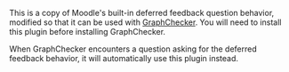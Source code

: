 This is a copy of Moodle's built-in deferred feedback question behavior, modified so that it can be used with [GraphChecker](https://github.com/graphchecker/moodle-qtype_graphchecker). You will need to install this plugin before installing GraphChecker.

When GraphChecker encounters a question asking for the deferred feedback behavior, it will automatically use this plugin instead.

